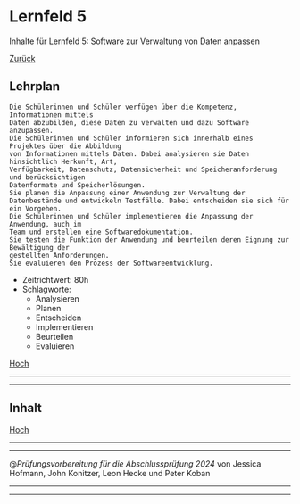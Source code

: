 # Lernfeld 5

Inhalte für Lernfeld 5: Software zur Verwaltung von Daten
anpassen

[Zurück](/README.md)

## Lehrplan

```Text
Die Schülerinnen und Schüler verfügen über die Kompetenz, Informationen mittels
Daten abzubilden, diese Daten zu verwalten und dazu Software anzupassen.
Die Schülerinnen und Schüler informieren sich innerhalb eines Projektes über die Abbildung
von Informationen mittels Daten. Dabei analysieren sie Daten hinsichtlich Herkunft, Art,
Verfügbarkeit, Datenschutz, Datensicherheit und Speicheranforderung und berücksichtigen
Datenformate und Speicherlösungen.
Sie planen die Anpassung einer Anwendung zur Verwaltung der Datenbestände und entwickeln Testfälle. Dabei entscheiden sie sich für ein Vorgehen.
Die Schülerinnen und Schüler implementieren die Anpassung der Anwendung, auch im
Team und erstellen eine Softwaredokumentation.
Sie testen die Funktion der Anwendung und beurteilen deren Eignung zur Bewältigung der
gestellten Anforderungen.
Sie evaluieren den Prozess der Softwareentwicklung. 
```

- Zeitrichtwert: 80h
- Schlagworte:
  - Analysieren
  - Planen
  - Entscheiden
  - Implementieren
  - Beurteilen
  - Evaluieren

[Hoch](#lernfeld-5)

---
---

## Inhalt

[Hoch](#lernfeld-5)

---
---

@_Prüfungsvorbereitung für die Abschlussprüfung 2024_
von Jessica Hofmann, John Konitzer, Leon Hecke und Peter Koban

---
---
